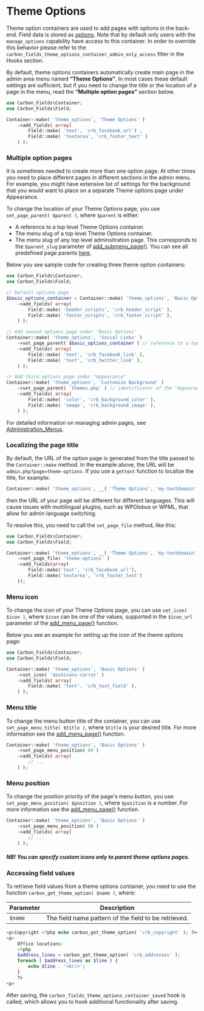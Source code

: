 # Theme Options

Theme option containers are used to add pages with options in the back-end. Field data is stored as [options](http://codex.wordpress.org/Option_Reference).
Note that by default only users with the `manage_options` capability have access to this container. In order to override this behavior please refer to the `carbon_fields_theme_options_container_admin_only_access` filter in the Hooks section.

By default, theme options containers automatically create main page in the admin area menu named **“Theme Options”**. In most cases these default settings are sufficient, but if you need to change the title or the location of a page in the menu, read the **“Multiple option pages”** section below.

```php
use Carbon_Fields\Container;
use Carbon_Fields\Field;

Container::make( 'theme_options', 'Theme Options' )
    ->add_fields( array(
        Field::make( 'text', 'crb_facebook_url') ,
        Field::make( 'textarea', 'crb_footer_text' )
    ) );
```

### Multiple option pages

It is sometimes needed to create more than one option page. At other times you need to place different pages in different sections in the admin menu. For example, you might have extensive list of settings for the background that you would want to place on a separate Theme options page under Appearance.

To change the location of your Theme Options page, you use `set_page_parent( $parent )`, where `$parent` is either:

* A reference to a top level Theme Options container.
* The menu slug of a top level Theme Options container.
* The menu slug of any top level adminsitration page. This corresponds to the `$parent_slug` parameter of [add_submenu_page()](http://codex.wordpress.org/Function_Reference/add_submenu_page). You can see all predefined page parents [here](http://codex.wordpress.org/Function_Reference/add_submenu_page#Parameters).

Below you see sample code for creating three theme option containers:

```php
use Carbon_Fields\Container;
use Carbon_Fields\Field;

// Default options page
$basic_options_container = Container::make( 'theme_options', 'Basic Options' )
    ->add_fields( array(
        Field::make( 'header_scripts', 'crb_header_script' ),
        Field::make( 'footer_scripts', 'crb_footer_script' ),
    ) );

// Add second options page under 'Basic Options'
Container::make( 'theme_options', 'Social Links' )
    ->set_page_parent( $basic_options_container ) // reference to a top level container
    ->add_fields( array(
        Field::make( 'text', 'crb_facebook_link' ),
        Field::make( 'text', 'crb_twitter_link' ),
    ) );

// Add third options page under "Appearance"
Container::make( 'theme_options', 'Customize Background' )
    ->set_page_parent( 'themes.php' ) // identificator of the "Appearance" admin section
    ->add_fields( array(
        Field::make( 'color', 'crb_background_color' ),
        Field::make( 'image', 'crb_background_image' ),
    ) );
```

For detailed information on managing admin pages, see [Administration_Menus](http://codex.wordpress.org/Administration_Menus).

### Localizing the page title

By default, the URL of the option page is generated from the title passed to the `Container::make` method. In the example above, the URL will be `admin.php?page=theme-options`. If you use a `gettext` function to localize the title, for example:

```php
Container::make( 'theme_options', __( 'Theme Options', 'my-textdomain' ) )
```

then the URL of your page will be different for different languages. This will cause issues with multilingual plugins, such as WPGlobus or WPML, that allow for admin language switching.

To resolve this, you need to call the `set_page_file` method, like this:

```php
use Carbon_Fields\Container;
use Carbon_Fields\Field;

Container::make( 'theme_options', __( 'Theme Options', 'my-textdomain' ) )
    ->set_page_file( 'theme-options' )
    ->add_fields(array(
        Field::make('text', 'crb_facebook_url'),
        Field::make('textarea', 'crb_footer_text')
    ));
```

### Menu icon

To change the icon of your Theme Options page, you can use `set_icon( $icon )`, where `$icon` can be one of the values, supported in the `$icon_url` parameter of the [add_menu_page()](http://codex.wordpress.org/Function_Reference/add_menu_page) function.

Below you see an example for setting up the icon of the theme options page:

```php
use Carbon_Fields\Container;
use Carbon_Fields\Field;

Container::make( 'theme_options', 'Basic Options' )
    ->set_icon( 'dashicons-carrot' )
    ->add_fields( array(
        Field::make( 'text', 'crb_test_field' ),
    ) );
```

### Menu title

To change the menu button title of the container, you can use `set_page_menu_title( $title )`, where `$title` is your desired title. For more information see the [add_menu_page()](http://codex.wordpress.org/Function_Reference/add_menu_page) function.

```php
Container::make( 'theme_options', 'Basic Options' )
    ->set_page_menu_position( 80 )
    ->add_fields( array(
        // ...
    ) );
```

### Menu position

To change the position priority of the page's menu button, you use `set_page_menu_position( $position )`, where `$position` is a number. For more information see the [add_menu_page()](http://codex.wordpress.org/Function_Reference/add_menu_page) function.

```php
Container::make( 'theme_options', 'Basic Options' )
    ->set_page_menu_position( 80 )
    ->add_fields( array(
        // ...
    ) );
```

##### NB! You can specify custom icons only to parent theme options pages.

### Accessing field values

To retrieve field values from a theme options container, you need to use the function `carbon_get_theme_option( $name )`, where:

| Parameter            | Description                                                                         |
| -------------------- | ----------------------------------------------------------------------------------- |
| `$name`              | The field name pattern of the field to be retrieved.                                              |

```php
<p>Copyright <?php echo carbon_get_theme_option( 'crb_copyright' ); ?></p>
<p>
    Office locations:
    <?php 
    $address_lines = carbon_get_theme_option( 'crb_addresses' );
    foreach ( $address_lines as $line ) {
        echo $line . '<br/>';
    }
    ?>
<p>
```

After saving, the `carbon_fields_theme_options_container_saved` hook is called, which allows you to hook additional functionality after saving.